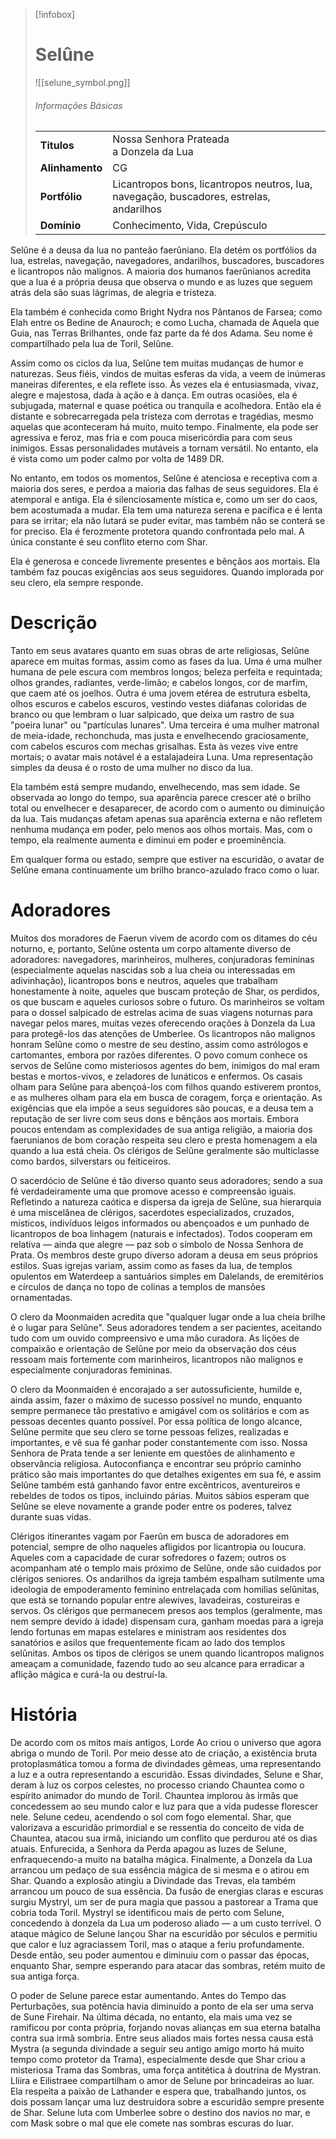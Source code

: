 > [!infobox]
> # Selûne
> ![[selune_symbol.png]]
> ###### Informações Básicas
> | | |
> | ---- | ---- |
> | **Titulos** | Nossa Senhora Prateada<br/>a Donzela da Lua |
> | **Alinhamento** | CG |
> | **Portfólio** | Licantropos bons, licantropos neutros, lua, navegação, buscadores, estrelas, andarilhos |
> | **Domínio** | Conhecimento, Vida, Crepúsculo |

Selûne é a deusa da lua no panteão faerûniano. Ela detém os portfólios da lua, estrelas, navegação, navegadores, andarilhos, buscadores, buscadores e licantropos não malignos. A maioria dos humanos faerûnianos acredita que a lua é a própria deusa que observa o mundo e as luzes que seguem atrás dela são suas lágrimas, de alegria e tristeza.

Ela também é conhecida como Bright Nydra nos Pântanos de Farsea; como Elah entre os Bedine de Anauroch; e como Lucha, chamada de Aquela que Guia, nas Terras Brilhantes, onde faz parte da fé dos Adama. Seu nome é compartilhado pela lua de Toril, Selûne.

Assim como os ciclos da lua, Selûne tem muitas mudanças de humor e naturezas. Seus fiéis, vindos de muitas esferas da vida, a veem de inúmeras maneiras diferentes, e ela reflete isso. Às vezes ela é entusiasmada, vivaz, alegre e majestosa, dada à ação e à dança. Em outras ocasiões, ela é subjugada, maternal e quase poética ou tranquila e acolhedora. Então ela é distante e sobrecarregada pela tristeza com derrotas e tragédias, mesmo aquelas que aconteceram há muito, muito tempo. Finalmente, ela pode ser agressiva e feroz, mas fria e com pouca misericórdia para com seus inimigos. Essas personalidades mutáveis ​​a tornam versátil. No entanto, ela é vista como um poder calmo por volta de 1489 DR.

No entanto, em todos os momentos, Selûne é atenciosa e receptiva com a maioria dos seres, e perdoa a maioria das falhas de seus seguidores. Ela é atemporal e antiga. Ela é silenciosamente mística e, como um ser do caos, bem acostumada a mudar. Ela tem uma natureza serena e pacífica e é lenta para se irritar; ela não lutará se puder evitar, mas também não se conterá se for preciso. Ela é ferozmente protetora quando confrontada pelo mal. A única constante é seu conflito eterno com Shar.

Ela é generosa e concede livremente presentes e bênçãos aos mortais. Ela também faz poucas exigências aos seus seguidores. Quando implorada por seu clero, ela sempre responde.

# Descrição
Tanto em seus avatares quanto em suas obras de arte religiosas, Selûne aparece em muitas formas, assim como as fases da lua. Uma é uma mulher humana de pele escura com membros longos; beleza perfeita e requintada; olhos grandes, radiantes, verde-limão; e cabelos longos, cor de marfim, que caem até os joelhos. Outra é uma jovem etérea de estrutura esbelta, olhos escuros e cabelos escuros, vestindo vestes diáfanas coloridas de branco ou que lembram o luar salpicado, que deixa um rastro de sua "poeira lunar" ou "partículas lunares". Uma terceira é uma mulher matronal de meia-idade, rechonchuda, mas justa e envelhecendo graciosamente, com cabelos escuros com mechas grisalhas. Esta às vezes vive entre mortais; o avatar mais notável é a estalajadeira Luna. Uma representação simples da deusa é o rosto de uma mulher no disco da lua.

Ela também está sempre mudando, envelhecendo, mas sem idade. Se observada ao longo do tempo, sua aparência parece crescer até o brilho total ou envelhecer e desaparecer, de acordo com o aumento ou diminuição da lua. Tais mudanças afetam apenas sua aparência externa e não refletem nenhuma mudança em poder, pelo menos aos olhos mortais. Mas, com o tempo, ela realmente aumenta e diminui em poder e proeminência.

Em qualquer forma ou estado, sempre que estiver na escuridão, o avatar de Selûne emana continuamente um brilho branco-azulado fraco como o luar.

# Adoradores
Muitos dos moradores de Faerun vivem de acordo com os ditames do céu noturno, e, portanto, Selûne ostenta um corpo altamente diverso de adoradores: navegadores, marinheiros, mulheres, conjuradoras femininas (especialmente aquelas nascidas sob a lua cheia ou interessadas em adivinhação), licantropos bons e neutros, aqueles que trabalham honestamente à noite, aqueles que buscam proteção de Shar, os perdidos, os que buscam e aqueles curiosos sobre o futuro. Os marinheiros se voltam para o dossel salpicado de estrelas acima de suas viagens noturnas para navegar pelos mares, muitas vezes oferecendo orações à Donzela da Lua para protegê-los das atenções de Umberlee. Os licantropos não malignos honram Selûne como o mestre de seu destino, assim como astrólogos e cartomantes, embora por razões diferentes. O povo comum conhece os servos de Selûne como misteriosos agentes do bem, inimigos do mal eram bestas e mortos-vivos, e zeladores de lunáticos e enfermos. Os casais olham para Selûne para abençoá-los com filhos quando estiverem prontos, e as mulheres olham para ela em busca de coragem, força e orientação. As exigências que ela impõe a seus seguidores são poucas, e a deusa tem a reputação de ser livre com seus dons e bênçãos aos mortais. Embora poucos entendam as complexidades de sua antiga religião, a maioria dos faerunianos de bom coração respeita seu clero e presta homenagem a ela quando a lua está cheia. Os clérigos de Selûne geralmente são multiclasse como bardos, silverstars ou feiticeiros.

O sacerdócio de Selûne é tão diverso quanto seus adoradores; sendo a sua fé verdadeiramente uma que promove acesso e compreensão iguais. Refletindo a natureza caótica e dispersa da igreja de Selûne, sua hierarquia é uma miscelânea de clérigos, sacerdotes especializados, cruzados, místicos, indivíduos leigos informados ou abençoados e um punhado de licantropos de boa linhagem (naturais e infectados). Todos cooperam em relativa — ainda que alegre — paz sob o símbolo de Nossa Senhora de Prata. Os membros deste grupo diverso adoram a deusa em seus próprios estilos. Suas igrejas variam, assim como as fases da lua, de templos opulentos em Waterdeep a santuários simples em Dalelands, de eremitérios e círculos de dança no topo de colinas a templos de mansões ornamentadas.

O clero da Moonmaiden acredita que "qualquer lugar onde a lua cheia brilhe é o lugar para Selûne". Seus adoradores tendem a ser pacientes, aceitando tudo com um ouvido compreensivo e uma mão curadora. As lições de compaixão e orientação de Selûne por meio da observação dos céus ressoam mais fortemente com marinheiros, licantropos não malignos e especialmente conjuradoras femininas.

O clero da Moonmaiden é encorajado a ser autossuficiente, humilde e, ainda assim, fazer o máximo de sucesso possível no mundo, enquanto sempre permanece tão prestativo e amigável com os solitários e com as pessoas decentes quanto possível. Por essa política de longo alcance, Selûne permite que seu clero se torne pessoas felizes, realizadas e importantes, e vê sua fé ganhar poder constantemente com isso. Nossa Senhora de Prata tende a ser leniente em questões de alinhamento e observância religiosa. Autoconfiança e encontrar seu próprio caminho prático são mais importantes do que detalhes exigentes em sua fé, e assim Selûne também está ganhando favor entre excêntricos, aventureiros e rebeldes de todos os tipos, incluindo párias. Muitos sábios esperam que Selûne se eleve novamente a grande poder entre os poderes, talvez durante suas vidas.

Clérigos itinerantes vagam por Faerûn em busca de adoradores em potencial, sempre de olho naqueles afligidos por licantropia ou loucura. Aqueles com a capacidade de curar sofredores o fazem; outros os acompanham até o templo mais próximo de Selûne, onde são cuidados por clérigos seniores. Os andarilhos da igreja também espalham sutilmente uma ideologia de empoderamento feminino entrelaçada com homilias selûnitas, que está se tornando popular entre alewives, lavadeiras, costureiras e servos. Os clérigos que permanecem presos aos templos (geralmente, mas nem sempre devido à idade) dispensam cura, ganham moedas para a igreja lendo fortunas em mapas estelares e ministram aos residentes dos sanatórios e asilos que frequentemente ficam ao lado dos templos selûnitas. Ambos os tipos de clérigos se unem quando licantropos malignos ameaçam a comunidade, fazendo tudo ao seu alcance para erradicar a aflição mágica e curá-la ou destruí-la.

# História
De acordo com os mitos mais antigos, Lorde Ao criou o universo que agora abriga o mundo de Toril. Por meio desse ato de criação, a existência bruta protoplasmática tomou a forma de divindades gêmeas, uma representando a luz e a outra representando a escuridão. Essas divindades, Selune e Shar, deram à luz os corpos celestes, no processo criando Chauntea como o espírito animador do mundo de Toril. Chauntea implorou às irmãs que concedessem ao seu mundo calor e luz para que a vida pudesse florescer nele. Selune cedeu, acendendo o sol com fogo elemental. Shar, que valorizava a escuridão primordial e se ressentia do conceito de vida de Chauntea, atacou sua irmã, iniciando um conflito que perdurou até os dias atuais. Enfurecida, a Senhora da Perda apagou as luzes de Selune, enfraquecendo-a muito na batalha mágica. Finalmente, a Donzela da Lua arrancou um pedaço de sua essência mágica de si mesma e o atirou em Shar. Quando a explosão atingiu a Divindade das Trevas, ela também arrancou um pouco de sua essência. Da fusão de energias claras e escuras surgiu Mystryl, um ser de pura magia que passou a pastorear a Trama que cobria toda Toril. Mystryl se identificou mais de perto com Selune, concedendo à donzela da Lua um poderoso aliado — a um custo terrível. O ataque mágico de Selune lançou Shar na escuridão por séculos e permitiu que calor e luz agraciassem Toril, mas o ataque a feriu profundamente. Desde então, seu poder aumentou e diminuiu com o passar das épocas, enquanto Shar, sempre esperando para atacar das sombras, retém muito de sua antiga força.

O poder de Selune parece estar aumentando. Antes do Tempo das Perturbações, sua potência havia diminuído a ponto de ela ser uma serva de Sune Firehair. Na última década, no entanto, ela mais uma vez se ramificou por conta própria, forjando novas alianças em sua eterna batalha contra sua irmã sombria. Entre seus aliados mais fortes nessa causa está Mystra (a segunda divindade a seguir seu antigo amigo morto há muito tempo como protetor da Trama), especialmente desde que Shar criou a misteriosa Trama das Sombras, uma força antitética à doutrina de Mystran. Lliira e Eilistraee compartilham o amor de Selune por brincadeiras ao luar. Ela respeita a paixão de Lathander e espera que, trabalhando juntos, os dois possam lançar uma luz destruidora sobre a escuridão sempre presente de Shar. Selune luta com Umberlee sobre o destino dos navios no mar, e com Mask sobre o mal que ele comete nas sombras escuras do luar.